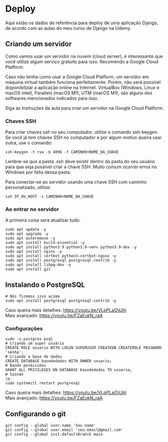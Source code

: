 # Deploy

Aqui estão os dados de referência para deploy de uma aplicação Django, de acordo
com as aulas do meu curso de Django na Udemy.

## Criando um servidor

Como vamos usar um servidor na nuvem (cloud server), é interessante que você
utilize algum serviço gratuito para isso. Recomendo a Google Cloud Platform.

Caso não tenha como usar a Google Cloud Platform, um servidor em máquina virtual
também funciona perfeitamente. Porém, não será possível disponibilizar a
aplicação online na Internet. VirtualBox (Windows, Linux e macOS intel),
Parallels (macOS M1), UTM (macOS M1), são alguns dos softwares mencionados
indicados para isso.

Siga as instruções da aula para criar um servidor na Google Cloud Platform.

### Chaves SSH

Para criar chaves ssh no seu computador, utilize o comando ssh-keygen. Se você
já tem chaves SSH no computador e por algum motivo queira usar outra, use o
comando:

```
ssh-keygen -t rsa -b 4096 -f CAMINHO+NOME_DA_CHAVE
```

Lembre-se que a pasta .ssh deve existir dentro da pasta do seu usuário para que
seja possível criar a chave SSH. Muito comum ocorrer erros no Windows por falta
dessa pasta.

Para conectar-se ao servidor usando uma chave SSH com caminho personalizado,
utilize:

```
ssh IP_OU_HOST -i CAMINHO+NOME_DA_CHAVE
```

### Ao entrar no servidor

A primeira coisa será atualizar tudo:

```
sudo apt update -y
sudo apt upgrade -y
sudo apt autoremove -y
sudo apt install build-essential -y
sudo apt install python3.9 python3.9-venv python3.9-dev -y
sudo apt install nginx -y
sudo apt install certbot python3-certbot-nginx -y
sudo apt install postgresql postgresql-contrib -y
sudo apt install libpq-dev -y
sudo apt install git
```

## Instalando o PostgreSQL

```
# Nós fizemos isso acima
sudo apt install postgresql postgresql-contrib -y
```

Caso queira mais detalhes: https://youtu.be/VLpPLaGVJhI  
Mais avançado: https://youtu.be/FZaEukN_raA

### Configurações

```
sudo -u postgres psql
# Criando um super usuário
CREATE ROLE usuario WITH LOGIN SUPERUSER CREATEDB CREATEROLE PASSWORD 'senha';
# Criando a base de dados
CREATE DATABASE basededados WITH OWNER usuario;
# Dando permissões
GRANT ALL PRIVILEGES ON DATABASE basededados TO usuario;
# Saindo
\q
sudo systemctl restart postgresql
```

Caso queira mais detalhes: https://youtu.be/VLpPLaGVJhI  
Mais avançado: https://youtu.be/FZaEukN_raA

## Configurando o git

```
git config --global user.name 'Seu nome'
git config --global user.email 'seu_email@gmail.com'
git config --global init.defaultBranch main
```